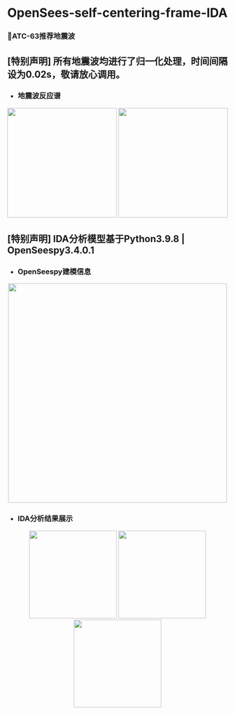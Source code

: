# OpenSees-self-centering-frame-IDA
### :panda_face:ATC-63推荐地震波 ###   
**[特别声明]**
所有地震波均进行了归一化处理，时间间隔设为0.02s，敬请放心调用。
---------------------------------------------------------------
* ### 地震波反应谱 ###
<div align=center>
<img height="250" src="https://user-images.githubusercontent.com/98397090/215052423-706f35e6-3e8a-414b-8fba-5f2682c5886d.png"/>
<img height="250" src="https://user-images.githubusercontent.com/98397090/215052469-05645b38-305d-40fd-9ebd-fd08d976df0d.png"/>
</div>

**[特别声明]**
IDA分析模型基于Python3.9.8 | OpenSeespy3.4.0.1
---------------------------------------------------------------
* ### OpenSeespy建模信息 ###
<div align=center><img width="500" height="500" src="https://user-images.githubusercontent.com/98397090/215063645-e698ed05-4f70-49cd-b98b-91d4692649ec.png"/></div>

* ### IDA分析结果展示 ###
<div align=center>
  <img height="200px" src="https://user-images.githubusercontent.com/98397090/215072316-2d9b1a13-3a98-427c-bf7c-5ef6a4c370b0.png" />
  <img height="200px" src="https://user-images.githubusercontent.com/98397090/215072331-f61bb75b-4063-4d79-92d3-0cbed5465fcb.png" />
  <img height="200px" src="https://user-images.githubusercontent.com/98397090/215072340-185b5958-b00a-4ad1-95bf-fa0855a7350c.png" />
</div>

